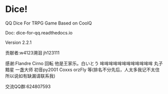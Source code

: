 # Dice!
QQ Dice For TRPG Game Based on CoolQ

Doc: dice-for-qq.readthedocs.io

Version 2.2.1

贡献者:w4123溯洄 jh123111

感谢:Flandre Cirno 回転 他是王家乐。白いとう 哞哞哞哞哞哞哞哞哞哞哞哞 丸子 黯星 一盏大师 初音py2001 Coxxs orzFly 等(排名不分先后，人太多我记不太住所以说如有缺漏请联系我) 

交流QQ群:624807593
